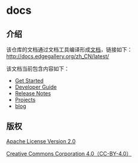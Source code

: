 # docs

## 介绍
该仓库的文档通过文档工具编译形成[文档](http://docs.edgegallery.org/zh_CN/latest/)，链接如下：http://docs.edgegallery.org/zh_CN/latest/

该文档当前包含内容如下：

- [Get Started](https://gitee.com/edgegallery/docs/blob/master/Get%20Started/Start%20from%20A%20Demo%20on%20EdgeGallery.md)
- [Developer Guide](https://gitee.com/edgegallery/docs/tree/master/Developer%20Guide)
- [Release Notes](https://gitee.com/edgegallery/docs/blob/master/Release%20Notes/EdgeGallery_RN_zh.md)
- [Projects](https://gitee.com/edgegallery/docs/tree/master/Projects)
- [blog](https://gitee.com/edgegallery/docs/blob/master/blog/ReadMe.md)


## 版权
[Apache License Version 2.0](https://gitee.com/edgegallery/docs/blob/master/license)

[Creative Commons Corporation 4.0（CC-BY-4.0）](https://gitee.com/edgegallery/docs/blob/master/license-cc-by-4.0)


